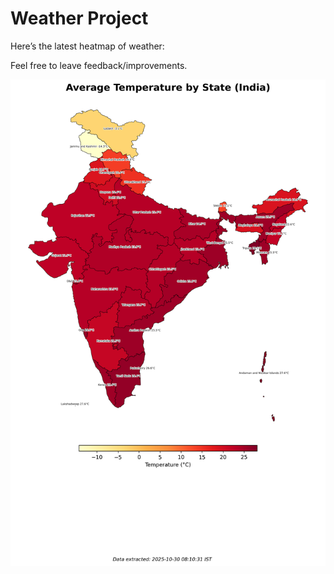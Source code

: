 # Weather Project

Here’s the latest heatmap of weather:

Feel free to leave feedback/improvements.

![India Heatmap](docs/assets/india_heatmap.png?v=02D022)
